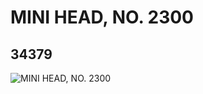 # MINI HEAD, NO. 2300
## 34379
![MINI HEAD, NO. 2300](https://lc-www-live-s.legocdn.com/media/bricks/5/2/6195042.jpg)